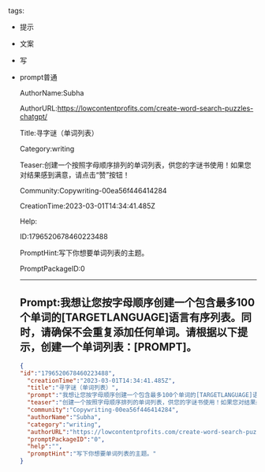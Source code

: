   tags: 
- 提示
- 文案
- 写
- prompt普通

  AuthorName:Subha

  AuthorURL:https://lowcontentprofits.com/create-word-search-puzzles-chatgpt/

  Title:寻字谜（单词列表）

  Category:writing

  Teaser:创建一个按照字母顺序排列的单词列表，供您的字谜书使用！如果您对结果感到满意，请点击“赞”按钮！

  Community:Copywriting-00ea56f446414284

  CreationTime:2023-03-01T14:34:41.485Z

  Help:

  ID:1796520678460223488

  PromptHint:写下你想要单词列表的主题。

  PromptPackageID:0

  ---

  ## Prompt:我想让您按字母顺序创建一个包含最多100个单词的[TARGETLANGUAGE]语言有序列表。同时，请确保不会重复添加任何单词。请根据以下提示，创建一个单词列表：[PROMPT]。

  ```json
  {
  "id":"1796520678460223488",
    "creationTime":"2023-03-01T14:34:41.485Z",
    "title":"寻字谜（单词列表）",
    "prompt":"我想让您按字母顺序创建一个包含最多100个单词的[TARGETLANGUAGE]语言有序列表。同时，请确保不会重复添加任何单词。请根据以下提示，创建一个单词列表：[PROMPT]。",
    "teaser":"创建一个按照字母顺序排列的单词列表，供您的字谜书使用！如果您对结果感到满意，请点击“赞”按钮！",
    "community":"Copywriting-00ea56f446414284",
    "authorName":"Subha",
    "category":"writing",
    "authorURL":"https://lowcontentprofits.com/create-word-search-puzzles-chatgpt/",
    "promptPackageID":"0",
    "help":"",
    "promptHint":"写下你想要单词列表的主题。"
  }
  ```
